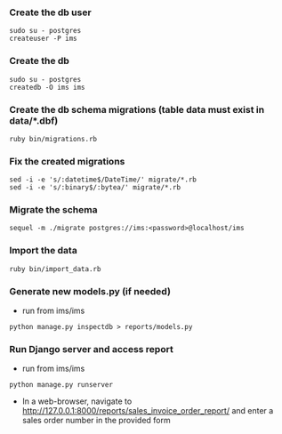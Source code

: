 
### Create the db user
```
sudo su - postgres
createuser -P ims
```

### Create the db
```
sudo su - postgres
createdb -O ims ims
```
### Create the db schema migrations (table data must exist in data/\*.dbf)
```
ruby bin/migrations.rb
```

### Fix the created migrations
```
sed -i -e 's/:datetime$/DateTime/' migrate/*.rb
sed -i -e 's/:binary$/:bytea/' migrate/*.rb
```

### Migrate the schema
```
sequel -m ./migrate postgres://ims:<password>@localhost/ims
```

### Import the data
```
ruby bin/import_data.rb
```

### Generate new models.py (if needed)
* run from ims/ims
```
python manage.py inspectdb > reports/models.py
```

### Run Django server and access report
* run from ims/ims
```
python manage.py runserver
```
* In a web-browser, navigate to http://127.0.0.1:8000/reports/sales_invoice_order_report/ and enter a sales order number in the provided form



